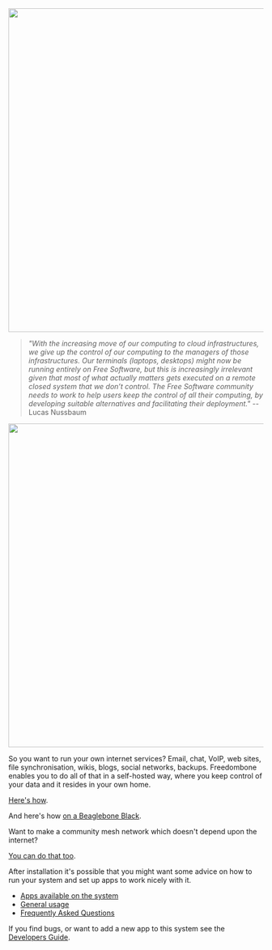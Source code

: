 <img src="https://github.com/bashrc/freedombone/blob/master/img/logo.png?raw=true" width=640/>

> _"With the increasing move of our computing to cloud infrastructures, we give up the control of our computing to the managers of those infrastructures. Our terminals (laptops, desktops) might now be running entirely on Free Software, but this is increasingly irrelevant given that most of what actually matters gets executed on a remote closed system that we don’t control. The Free Software community needs to work to help users keep the control of all their computing, by developing suitable alternatives and facilitating their deployment."_ -- Lucas Nussbaum

<img src="https://github.com/bashrc/freedombone/blob/master/img/beaglebone_logo.jpg?raw=true" width=640/>

So you want to run your own internet services? Email, chat, VoIP, web sites, file synchronisation, wikis, blogs, social networks, backups. Freedombone enables you to do all of that in a self-hosted way, where you keep control of your data and it resides in your own home.

[Here's how](https://freedombone.net/homeserver.html).

And here's how [on a Beaglebone Black](https://freedombone.net/beaglebone.html).

Want to make a community mesh network which doesn't depend upon the internet?

[You can do that too](https://freedombone.net/mesh.html).

After installation it's possible that you might want some advice on how to run your system and set up apps to work nicely with it.

 * [Apps available on the system](https://freedombone.net/apps.html)
 * [General usage](https://freedombone.net/usage.html)
 * [Frequently Asked Questions](https://freedombone.net/faq.html)

If you find bugs, or want to add a new app to this system see the [Developers Guide](https://freedombone.net/devguide.html).
